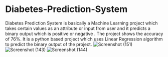 # Diabetes-Prediction-System
Diabetes Prediction System is basically a Machine Learning project which takes certain values as an attribute or input from user and it predicts a binary output which is positive or negative .
The project shows the accuracy of 76%.
It is a python based project which uses Linear Regression algorithm to predict the binary output of the project.
![Screenshot (151)](https://user-images.githubusercontent.com/93311613/206167322-2582cfa0-0437-4fe0-a3ed-76f363b0bac2.png)
![Screenshot (143)](https://user-images.githubusercontent.com/93311613/206167450-c9f4e316-4007-423a-a518-fce20ba47534.png)
![Screenshot (144)](https://user-images.githubusercontent.com/93311613/206167629-a898c48c-01c9-43d2-b6b5-a2c52c002fed.png)

